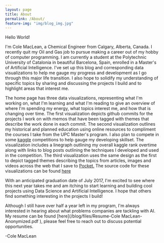 ```yaml
---
layout: page
title: About
permalink: /About/
feature-img: "img/blog_img.jpg"
---
```


Hello World!

I'm Cole MacLean, a Chemical Engineer from Calgary, Alberta, Canada. I recently quit my Oil and Gas job to pursue making a career out of my hobby of computer programming. I am currently a student at the Polytechnic University of Catalonia in beautiful Barcelona, Spain, enrolled in a Master's of Artificial Intelligence. I've set up this blog and corresponding data visualizations to help me gauge my progress and development as I go through this major life transition. I also hope to solidify my understanding of specific topics by sharing and discussing the projects I build and to highlight areas that interest me.

The home page has three data visualizations, representing what I'm working on, what I'm learning and what I'm reading to give an overview of where I'm spending my energy, what topics interest me, and how that is changing over time. The first visualization depicts github commits for the projects I work on with memos that have been tagged with themes that describe the work done in each commit. The second visualization outlines my historical and planned education using online resources to compliment the courses I take from the UPC Master's program. I also plan to compete in some [kaggle](https://www.kaggle.com/) competitions to help gauge my developing skillset. The visualization includes a linegraph outlining my overall kaggle rank overtime along with links to blog posts outlining the techniques I developed and used in the competition. The third visualization uses the same design as the first to depict tagged themes describing the topics from articles, images and videos across the web that I save to [Pocket.](https://getpocket.com) The source code for these visualizations can be found [here](https://github.com/cole-maclean/cole-maclean.github.io)

With an anticipated graduation date of July 2017, I'm excited to see where this next year takes me and am itching to start learning and building cool projects using Data Science and Artificial Intelligence. I hope that others find something interesting in the projects I build!

Although I still have over half a year left in my program, I'm always interested in hearing about what problems companies are tackling with AI. My resume can be found [here](/blog/files/Resume-Cole MacLean-Anonymized.pdf
), please feel free to reach out to discuss potential opportunities.

-Cole MacLean